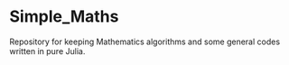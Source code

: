 # Simple_Maths
Repository for keeping Mathematics algorithms and some general codes written in pure Julia.
